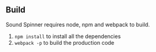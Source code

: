 ## Build

Sound Spinner requires node, npm and webpack to build. 

1. `npm install` to install all the dependencies
2. `webpack -p` to build the production code
